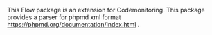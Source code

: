 This Flow package is an extension for Codemonitoring. This package provides a
parser for phpmd xml format https://phpmd.org/documentation/index.html .
